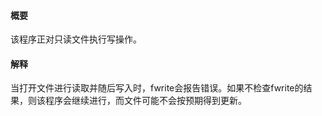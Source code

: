 #### 概要
该程序正对只读文件执行写操作。

#### 解释
当打开文件进行读取并随后写入时，fwrite会报告错误。如果不检查fwrite的结果，则该程序会继续进行，而文件可能不会按预期得到更新。
